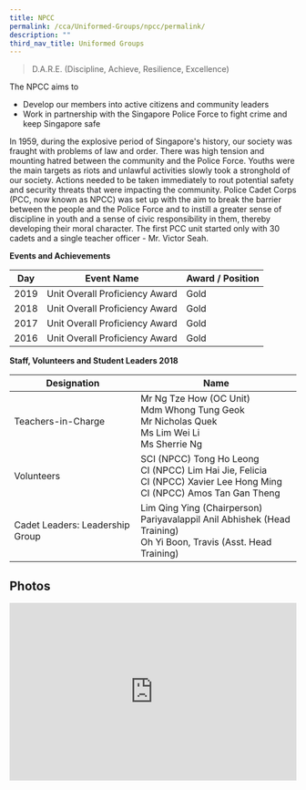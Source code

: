```yaml
---
title: NPCC
permalink: /cca/Uniformed-Groups/npcc/permalink/
description: ""
third_nav_title: Uniformed Groups
---
```

> D.A.R.E. (Discipline, Achieve, Resilience, Excellence)

The NPCC aims to

* Develop our members into active citizens and community leaders
* Work in partnership with the Singapore Police Force to fight crime and keep Singapore safe

  

In 1959, during the explosive period of Singapore's history, our society was fraught with problems of law and order. There was high tension and mounting hatred between the community and the Police Force. Youths were the main targets as riots and unlawful activities slowly took a stronghold of our society. Actions needed to be taken immediately to rout potential safety and security threats that were impacting the community. Police Cadet Corps (PCC, now known as NPCC) was set up with the aim to break the barrier between the people and the Police Force and to instill a greater sense of discipline in youth and a sense of civic responsibility in them, thereby developing their moral character. The first PCC unit started only with 30 cadets and a single teacher officer - Mr. Victor Seah.

**Events and Achievements**

| Day | Event Name | Award / Position |
| --- | --- | --- |
| 2019 | Unit Overall Proficiency Award | Gold |
| 2018 | Unit Overall Proficiency Award | Gold |
| 2017 | Unit Overall Proficiency Award | Gold |
| 2016 | Unit Overall Proficiency Award | Gold |

**Staff, Volunteers and Student Leaders 2018**

|Designation|Name|
|---|---|
| Teachers-in-Charge 	| Mr Ng Tze How (OC Unit)<br>Mdm Whong Tung Geok<br>Mr Nicholas Quek<br>Ms Lim Wei Li<br>Ms Sherrie Ng 	|
| Volunteers 	| SCI (NPCC) Tong Ho Leong       <br>CI (NPCC) Lim Hai Jie, Felicia <br>CI (NPCC) Xavier Lee Hong Ming <br>CI (NPCC) Amos Tan Gan Theng 	|
| Cadet Leaders: Leadership Group 	| Lim Qing Ying (Chairperson)<br>Pariyavalappil Anil Abhishek (Head Training)<br>Oh Yi Boon, Travis (Asst. Head Training) 	|

Photos
------
<div style="position:relative;width:100%;padding-bottom: 62%;height: 0; overflow: hidden;"><iframe style="position: absolute; top: 0; left: 0; width: 100%; height: 100%;" frameborder="0" src="https://docs.google.com/presentation/d/e/2PACX-1vSFIt3gfGiGkizi93ixbtm0hVrfpqPfawQT-6jUI0cTYD8MYHDZ5tfKXbuhGO83FflGyRswFVr3X4mu/embed?start=1&amp;loop=1&amp;delayms=3000"></iframe><div>